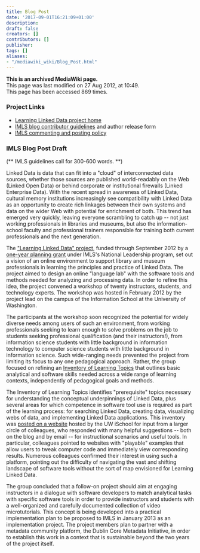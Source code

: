 ```yaml
---
title: Blog Post
date: '2017-09-01T16:21:09+01:00'
description: 
draft: false
creators: []
contributors: []
publisher: 
tags: []
aliases:
- "/mediawiki_wiki/Blog_Post.html"
---
```


 **This is an archived MediaWiki page.**  
This page was last modified on 27 Aug 2012, at 10:49.  
This page has been accessed 869 times.

### Project Links 

- [Learning Linked Data project home](/mediawiki_wiki/Learning_Linked_Data)
- [IMLS blog contributor guidelines](http://www.imls.gov/assets/1/AssetManager/Blog_Contributor.pdf) and author release form
- [IMLS commenting and posting policy](http://www.imls.gov/news/imls_commenting_policy.aspx)

### IMLS Blog Post Draft

(\*\* IMLS guidelines call for 300-600 words. \*\*)

Linked Data is data that can fit into a "cloud" of interconnected data sources, whether those sources are published world-readably on the Web (Linked Open Data) or behind corporate or institutional firewalls (Linked Enterprise Data). With the recent spread in awareness of Linked Data, cultural memory institutions increasingly see compatibility with Linked Data as an opportunity to create rich linkages between their own systems and data on the wider Web with potential for enrichment of both. This trend has emerged very quickly, leaving everyone scrambling to catch up -- not just working professionals in libraries and museums, but also the information-school faculty and professional trainers responsible for training both current professionals and the next generation.

The ["Learning Linked Data" project](http://lld.ischool.uw.edu/about/), funded through September 2012 by a [one-year planning grant](http://www.imls.gov/news/national_leadership_grant_announcement.aspx#WA) under IMLS's National Leadership program, set out a vision of an online environment to support library and museum professionals in learning the principles and practice of Linked Data. The project aimed to design an online "language lab" with the software tools and methods needed for analyzing and processing data. In order to refine this idea, the project convened a workshop of twenty instructors, students, and technology experts. The workshop was hosted in February 2012 by the project lead on the campus of the Information School at the University of Washington.

The participants at the workshop soon recognized the potential for widely diverse needs among users of such an environment, from working professionals seeking to learn enough to solve problems on the job to students seeking professional qualification (and their instructors!), from information science students with little background in information technology to computer science students with little background in information science. Such wide-ranging needs prevented the project from limiting its focus to any one pedagogical approach. Rather, the group focused on refining an [Inventory of Learning Topics](http://lld.ischool.uw.edu/inventory) that outlines basic analytical and software skills needed across a wide range of learning contexts, independently of pedagogical goals and methods.

The Inventory of Learning Topics identifies "prerequisite" topics necessary for understanding the conceptual underpinnings of Linked Data, plus several areas for which competence in software tool use is required as part of the learning process: for searching Linked Data, creating data, visualizing webs of data, and implementing Linked Data applications. This inventory was [posted on a website](http://lld.ischool.uw.edu/wp/) hosted by the UW iSchool for input from a larger circle of colleagues, who responded with many helpful suggestions -- both on the blog and by email -- for instructional scenarios and useful tools. In particular, colleagues pointed to websites with "playable" examples that allow users to tweak computer code and immediately view corresponding results. Numerous colleagues confirmed their interest in using such a platform, pointing out the difficulty of navigating the vast and shifting landscape of software tools without the sort of map envisioned for Learning Linked Data.

The group concluded that a follow-on project should aim at engaging instructors in a dialogue with software developers to match analytical tasks with specific software tools in order to provide instructors and students with a well-organized and carefully documented collection of video microtutorials. This concept is being developed into a practical implementation plan to be proposed to IMLS in January 2013 as an implementation project. The project members plan to partner with a metadata community platform, the Dublin Core Metadata Initiative, in order to establish this work in a context that is sustainable beyond the two years of the project itself.

